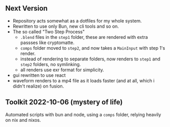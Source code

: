 ## Next Version

- Repository acts somewhat as a dotfiles for my whole system.
- Rewritten to use only Bun, new cli tools and so on.
- The so called "Two Step Process"
  - `.blend` files in the `step1` folder, these are rendered with extra passses like cryptomatte.
  - `comps` folder moved to `step2`, and now takes a `MainInput` with step 1's render.
  - instead of rendering to separate folders, now renders to `step1` and `step2` folders, no symlinking.
  - all renders use exr format for simplicity.
- gui rewritten to use react
- waveform renders to a mp4 file as it loads faster (and at all, which i didn't realize) on fusion.

## Toolkit 2022-10-06 (mystery of life)

Automated scripts with bun and node, using a `comps` folder, relying heavily on nix and nixos.
